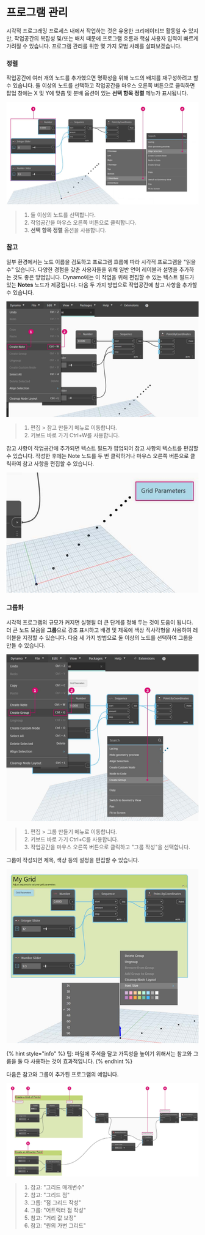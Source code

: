 # 프로그램 관리

시각적 프로그래밍 프로세스 내에서 작업하는 것은 유용한 크리에이티브 활동일 수 있지만, 작업공간의 복잡성 및/또는 배치 때문에 프로그램 흐름과 핵심 사용자 입력이 빠르게 가려질 수 있습니다. 프로그램 관리를 위한 몇 가지 모범 사례를 살펴보겠습니다.

### 정렬&#x20;

작업공간에 여러 개의 노드를 추가했으면 명확성을 위해 노드의 배치를 재구성하려고 할 수 있습니다. 둘 이상의 노드를 선택하고 작업공간을 마우스 오른쪽 버튼으로 클릭하면 팝업 창에는 X 및 Y에 맞춤 및 분배 옵션이 있는 **선택 항목 정렬** 메뉴가 표시됩니다.

![](<./images/4/managing your program - alignment.jpg>)

> 1. 둘 이상의 노드를 선택합니다.
> 2. 작업공간을 마우스 오른쪽 버튼으로 클릭합니다.
> 3. **선택 항목 정렬** 옵션을 사용합니다.

### 참고&#x20;

일부 환경에서는 노드 이름을 검토하고 프로그램 흐름에 따라 시각적 프로그램을 "읽을 수" 있습니다. 다양한 경험을 갖춘 사용자들을 위해 일반 언어 레이블과 설명을 추가하는 것도 좋은 방법입니다. Dynamo에는 이 작업을 위해 편집할 수 있는 텍스트 필드가 있는 **Notes** 노드가 제공됩니다. 다음 두 가지 방법으로 작업공간에 참고 사항을 추가할 수 있습니다.

![](<./images/4/managing your program - notes.jpg>)

> 1. 편집 > 참고 만들기 메뉴로 이동합니다.
> 2. 키보드 바로 가기 Ctrl+W를 사용합니다.

참고 사항이 작업공간에 추가되면 텍스트 필드가 팝업되어 참고 사항의 텍스트를 편집할 수 있습니다. 작성한 후에는 Note 노드를 두 번 클릭하거나 마우스 오른쪽 버튼으로 클릭하여 참고 사항을 편집할 수 있습니다.

![](<./images/4/managing your program - notes 02.jpg>)

### 그룹화&#x20;

시각적 프로그램의 규모가 커지면 실행될 더 큰 단계를 정해 두는 것이 도움이 됩니다. 더 큰 노드 모음을 **그룹**으로 강조 표시하고 배경 및 제목에 색상 직사각형을 사용하여 레이블을 지정할 수 있습니다. 다음 세 가지 방법으로 둘 이상의 노드를 선택하여 그룹을 만들 수 있습니다.

![](<./images/4/managing your program - grouping 01.jpg>)

> 1. 편집 > 그룹 만들기 메뉴로 이동합니다.
> 2. 키보드 바로 가기 Ctrl+C를 사용합니다.
> 3. 작업공간을 마우스 오른쪽 버튼으로 클릭하고 "그룹 작성"을 선택합니다.

그룹이 작성되면 제목, 색상 등의 설정을 편집할 수 있습니다.&#x20;

![](<./images/4/managing your program - grouping 02.jpg>)

{% hint style="info" %}
팁: 파일에 주석을 달고 가독성을 높이기 위해서는 참고와 그룹을 둘 다 사용하는 것이 효과적입니다.
{% endhint %}

다음은 참고와 그룹이 추가된 프로그램의 예입니다.

![](<./images/4/managing your program - grouping 03.jpg>)

> 1. 참고: "그리드 매개변수"
> 2. 참고: "그리드 점"
> 3. 그룹: "점 그리드 작성"
> 4. 그룹: "어트랙터 점 작성"
> 5. 참고: "거리 값 보정"
> 6. 참고: "원의 가변 그리드"

